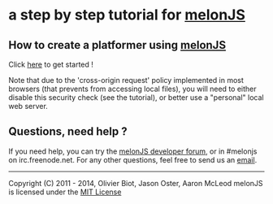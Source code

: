 a step by step tutorial for [melonJS](http://melonjs.org/)
===============================================================================

How to create a platformer using [melonJS](http://melonjs.org/)
-------------------------------------------------------------------------------
Click [here](http://melonjs.github.io/tutorial-platformer/) to get started !

Note that due to the 'cross-origin request' policy implemented in most browsers (that prevents from accessing local files), you will need to either disable this security check (see the tutorial), or better use a "personal" local web server.

Questions, need help ?
-------------------------------------------------------------------------------
If you need help, you can try the [melonJS developer forum](http://groups.google.com/group/melonjs), or in #melonjs on irc.freenode.net.
For any other questions, feel free to send us an [email](mailto:contact@melonjs.org).


-------------------------------------------------------------------------------
Copyright (C) 2011 - 2014, Olivier Biot, Jason Oster, Aaron McLeod
melonJS is licensed under the [MIT License](http://www.opensource.org/licenses/mit-license.php)
